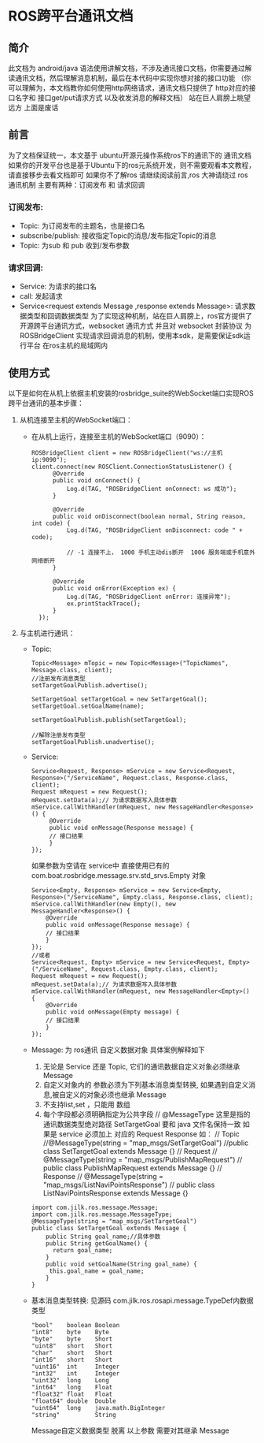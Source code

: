 # ROS跨平台通讯文档

## 简介

此文档为 android/java 语法使用讲解文档，不涉及通讯接口文档，你需要通过解读通讯文档，然后理解消息机制，最后在本代码中实现你想对接的接口功能
（你可以理解为，本文档教你如何使用http网络请求，通讯文档只提供了 http对应的接口名字和 接口get/put请求方式 以及收发消息的解释文档）
站在巨人肩膀上眺望远方
上面是废话

## 前言

为了文档保证统一，本文基于 ubuntu开源元操作系统ros下的通讯下的 通讯文档
如果你的开发平台也是基于Ubuntu下的ros元系统开发，则不需要观看本文教程，请直接移步去看文档即可
如果你不了解ros 请继续阅读前言,ros 大神请绕过
ros 通讯机制 主要有两种：订阅发布 和 请求回调
### 订阅发布:
   - Topic: 为订阅发布的主题名，也是接口名
   - subscribe/publish: 接收指定Topic的消息/发布指定Topic的消息
   - Topic<Message extends Message>: 为sub 和 pub 收到/发布参数
### 请求回调:
   - Service: 为请求的接口名
   - call: 发起请求
   - Service<request extends Message ,response extends Message>: 请求数据类型和回调数据类型
为了实现这种机制，站在巨人肩膀上，ros官方提供了开源跨平台通讯方式，websocket 通讯方式
并且对 websocket 封装协议 为 ROSBridgeClient 实现请求回调消息的机制，使用本sdk，是需要保证sdk运行平台
在ros主机的局域网内


## 使用方式

以下是如何在从机上依据主机安装的rosbridge_suite的WebSocket端口实现ROS跨平台通讯的基本步骤：

1. 从机连接至主机的WebSocket端口：

    - 在从机上运行，连接至主机的WebSocket端口（9090）：

      ```
      ROSBridgeClient client = new ROSBridgeClient("ws://主机ip:9090");
      client.connect(new ROSClient.ConnectionStatusListener() {
            @Override
            public void onConnect() {
                Log.d(TAG, "ROSBridgeClient onConnect: ws 成功");
            }

            @Override
            public void onDisconnect(boolean normal, String reason, int code) {
                Log.d(TAG, "ROSBridgeClient onDisconnect: code " + code);

                // -1 连接不上， 1000 手机主动dis断开  1006 服务端或手机意外网络断开
            }

            @Override
            public void onError(Exception ex) {
                Log.d(TAG, "ROSBridgeClient onError: 连接异常");
                ex.printStackTrace();
            }
        });
      ```

2. 与主机进行通讯：

    - Topic:
      ```
      Topic<Message> mTopic = new Topic<Message>("TopicNames", Message.class, client);
      //注册发布消息类型
      setTargetGoalPublish.advertise();

      SetTargetGoal setTargetGoal = new SetTargetGoal();
      setTargetGoal.setGoalName(name);

      setTargetGoalPublish.publish(setTargetGoal);

      //解除注册发布类型
      setTargetGoalPublish.unadvertise();
      ```
    - Service:
      ```
      Service<Request, Response> mService = new Service<Request, Response>("/ServiceName", Request.class, Response.class, client);
      Request mRequest = new Request();
      mRequest.setData(a);// 为请求数据写入具体参数
      mService.callWithHandler(mRequest, new MessageHandler<Response>() {
           @Override
           public void onMessage(Response message) {
           // 接口结果
           }
      });
      ```
      如果参数为空请在 service中 直接使用已有的 
      com.boat.rosbridge.message.srv.std_srvs.Empty
      对象
      ```
      Service<Empty, Response> mService = new Service<Empty, Response>("/ServiceName", Empty.class, Response.class, client);
      mService.callWithHandler(new Empty(), new MessageHandler<Response>() {
          @Override
          public void onMessage(Response message) {
          // 接口结果
          }
      });
      //或者
      Service<Request, Empty> mService = new Service<Request, Empty>("/ServiceName", Request.class, Empty.class, client);
      Request mRequest = new Request();
      mRequest.setData(a);// 为请求数据写入具体参数
      mService.callWithHandler(mRequest, new MessageHandler<Empty>() {
          @Override
          public void onMessage(Empty message) {
          // 接口结果
          }
      });
      ```
    - Message: 
      为 ros通讯 自定义数据对象
      具体案例解释如下
      1. 无论是 Service 还是 Topic, 它们的通讯数据自定义对象必须继承 Message
      2. 自定义对象内的 参数必须为下列基本消息类型转换, 如果遇到自定义消息,被自定义的对象必须也继承 Message
      3. 不支持list,set ，只能用 数组 
      4. 每个字段都必须明确指定为公共字段
      // @MessageType 这里是指的通讯数据类型绝对路径 SetTargetGoal 要和 java 文件名保持一致
      如果是 service 必须加上 对应的 Request Response
      如：
      // Topic
      //@MessageType(string = "map_msgs/SetTargetGoal")
      //public class SetTargetGoal extends Message {}
      // Request
      // @MessageType(string = "map_msgs/PublishMapRequest")
      // public class PublishMapRequest extends Message {}
      // Response
      // @MessageType(string = "map_msgs/ListNaviPointsResponse")
      // public class ListNaviPointsResponse extends Message {}

      ```
      import com.jilk.ros.message.Message;
      import com.jilk.ros.message.MessageType;
      @MessageType(string = "map_msgs/SetTargetGoal")
      public class SetTargetGoal extends Message {
          public String goal_name;//具体参数
          public String getGoalName() {
            return goal_name;
          }
          public void setGoalName(String goal_name) {
           this.goal_name = goal_name;
          }
      }
      ```
    - 基本消息类型转换:
      见源码 com.jilk.ros.rosapi.message.TypeDef内数据类型
      ```
      "bool"    boolean Boolean
      "int8"    byte    Byte
      "byte"    byte    Short 
      "uint8"   short   Short
      "char"    short   Short
      "int16"   short   Short
      "uint16"  int     Integer
      "int32"   int     Integer
      "uint32"  long    Long
      "int64"   long    Float
      "float32" float   Float
      "float64" double  Double
      "uint64"  long    java.math.BigInteger
      "string"          String
      ```
      Message自定义数据类型 脱离 以上参数 需要对其继承 Message


